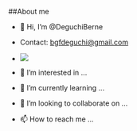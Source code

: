 ##About me

- 👋 Hi, I’m @DeguchiBerne
- Contact: bgfdeguchi@gmail.com

- ![]([https://img.shields.io/badge/Codecademy-FFF0E5?style=for-the-badge&logo=codecademy&logoColor=303347](https://img.shields.io/badge/PowerBI-F2C811?style=for-the-badge&logo=Power%20BI&logoColor=white))

- 👀 I’m interested in ...
- 🌱 I’m currently learning ...
- 💞️ I’m looking to collaborate on ...
- 📫 How to reach me ...

<!---
DeguchiBerne/DeguchiBerne is a ✨ special ✨ repository because its `README.md` (this file) appears on your GitHub profile.
You can click the Preview link to take a look at your changes.
--->
